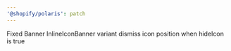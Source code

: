```yaml
---
'@shopify/polaris': patch
---
```


Fixed Banner InlineIconBanner variant dismiss icon position when hideIcon is true
